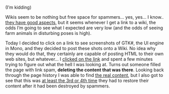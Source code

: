 (I&#8217;m kidding)

Wikis seem to be nothing but free space for spammers&#8230; yes, yes&#8230; I know.. <a href="http://www.pinvoke.net" target="_blank">they have good aspects</a>, but it seems whenever I get a link to a wiki, the odds I&#8217;m going to see what I expected are very low (and the odds of seeing farm animals in disturbing poses is high).

Today I decided to click on a link to see screenshots of GTK#, the UI engine in Mono, and they decided to post these shots onto a Wiki. No idea why they would do that, they certainly are capable of posting HTML to their own web sites, but whatever&#8230; I <a href="http://www.nullenvoid.com/gtksharp/wiki/index.php/ScreenShots" target="_blank" class="broken_link">clicked on the link</a> and spent a few minutes trying to figure out what the hell I was looking at. Turns out someone filled the page with link spam, **deleting the content that was there**. Looking back through the page history I was able to find <a href="http://www.nullenvoid.com/gtksharp/wiki/index.php/ScreenShots?version=31" target="_blank" class="broken_link">the real content</a>, but I also got to see that this was <a href="http://www.nullenvoid.com/gtksharp/wiki/index.php/ScreenShots?action=PageHistory&version=31" target="_blank" class="broken_link">at least the 3rd or 4th time</a> they had to restore their content after it had been destroyed by spammers.